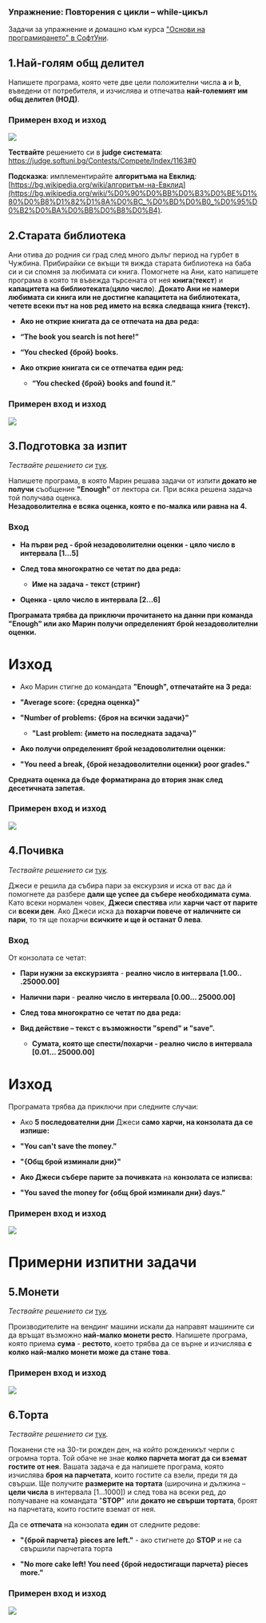 ### Упражнение: Повторения с цикли – while-цикъл

Задачи за упражнение и домашно към курса ["Основи на програмирането" в
СофтУни](https://softuni.bg/courses/programming-basics).

1.Най-голям общ делител
-----------------------

Напишете програма, която чете две цели положителни числа **a** и **b**, въведени
от потребителя, и изчислява и отпечатва **най-големият им общ делител (НОД)**.

### Примерен вход и изход

![](media/190ee009190cdc2b82a3e8d662953380.png)

**Тествайте** решението си в **judge системата**:
<https://judge.softuni.bg/Contests/Compete/Index/1163#0>

**Подсказка**: имплементирайте **алгоритъма на Евклид**:
[https://bg.wikipedia.org/wiki/алгоритъм-на-Евклид](https://bg.wikipedia.org/wiki/%D0%90%D0%BB%D0%B3%D0%BE%D1%80%D0%B8%D1%82%D1%8A%D0%BC_%D0%BD%D0%B0_%D0%95%D0%B2%D0%BA%D0%BB%D0%B8%D0%B4).

2.Старата библиотека
--------------------

Ани отива до родния си град след много дълъг период на гурбет в Чужбина.
Прибирайки се вкъщи тя вижда старата библиотека на баба си и си спомня за
любимата си книга. Помогнете на Ани, като напишете програма в която тя въвежда
търсената от нея **книга**(**текст**) и **капацитета на библиотеката**(**цяло
число**). **Докато Ани не намери любимата си книга или не достигне капацитета на
библиотеката, четете всеки път на нов ред името на всяка следваща книга
(текст).**

-   **Ако не открие книгата да се отпечата на два реда:**

-   **“The book you search is not here!”**

-   **“You checked {брой} books.**

-   **Ако открие книгата си се отпечатва един ред:**

    -   **“You checked {брой} books and found it.”**

### Примерен вход и изход

![](media/d9e25a7d95567bd219fe51bfe2408b3d.png)

3.Подготовка за изпит
---------------------

*Тествайте решението си*
[тук](https://judge.softuni.bg/Contests/Compete/Index/1163#2)*.*

Напишете програма, в която Марин решава задачи от изпити **докато не получи**
съобщение **"Enough"** от лектора си. При всяка решена задача той получава
оценка.  
**Незадоволителна е всяка оценка, която е по-малка или равна на 4.**

### Вход

-   **На първи ред - брой незадоволителни оценки - цяло число в интервала
    [1…5]**

-   **След това многократно се четат по два реда:**

    -   **Име на задача - текст (стринг)**

-   **Оценка - цяло число в интервала [2…6]**

**Програмата трябва да приключи прочитането на данни при команда "Enough" или
ако Марин получи определеният брой незадоволителни оценки.**

Изход
=====

-   Ако Марин стигне до командата **"Enough", отпечатайте на 3 реда:**

-   **"Average score: {средна оценка}"**

-   **"Number of problems: {броя на всички задачи}"**

    -   **"Last problem: {името на последната задача}"**

-   **Ако получи определеният брой незадоволителни оценки:**

-   **"You need a break, {брой незадоволителни оценки} poor grades."**

**Средната оценка да бъде форматирана до втория знак след десетичната запетая.**

### Примерен вход и изход

![](media/2a4f11bfe2053334babf08b257fc13f6.png)

4.Почивка
---------

*Тествайте решението си*
[тук](https://judge.softuni.bg/Contests/Compete/Index/1163#3)*.*

Джеси е решила да събира пари за екскурзия и иска от вас да ѝ помогнете да
разбере **дали ще успее да събере необходимата сума**. Като всеки нормален
човек, **Джеси спестява** или **харчи част от парите** си **всеки ден**. Ако
Джеси иска да **похарчи повече от наличните си пари**, то тя ще похарчи
**всичките и ще ѝ останат 0 лева**.

### Вход

От конзолата се четат:

-   **Пари нужни за екскурзията** - **реално число в интервала [1.00..
    .25000.00]**

-   **Налични пари** - **реално число в интервала [0.00... 25000.00]**

-   **След това многократно се четат по два реда:**

-   **Вид действие – текст с възможности "spend" и "save".**

    -   **Сумата, която ще спести/похарчи - реално число в интервала [0.01…
        25000.00]**

Изход
=====

Програмата трябва да приключи при следните случаи:

-   Ако **5 последователни дни** Джеси **само харчи, на конзолата да се
    изпише:**

-   **"You can't save the money."**

-   **"{Общ брой изминали дни}"**

-   **Ако Джеси събере парите за почивката** на **конзолата се изписва:**

-   **"You saved the money for {общ брой изминали дни} days."**

### Примерен вход и изход

![](media/90b79a7975cbf56db32b3e2fe2b72889.png)

Примерни изпитни задачи
=======================

5.Монети
--------

*Тествайте решението си*
[тук](https://judge.softuni.bg/Contests/Compete/Index/1163#4)*.*

Производителите на вендинг машини искали да направят машините си да връщат
възможно **най-малко монети ресто**. Напишете програма, която приема **сума** -
**рестото**, което трябва да се върне и изчислява **с колко най-малко монети
може да стане това**.

### Примерен вход и изход

![](media/6e14829f51647a0f41a48aaef13fd036.png)

6.Торта
-------

*Тествайте решението си*
[тук](https://judge.softuni.bg/Contests/Compete/Index/1163#5)*.*

Поканени сте на 30-ти рожден ден, на който рожденикът черпи с огромна торта. Той
обаче не знае **колко парчета могат да си вземат гостите от нея**. Вашата задача
е да напишете програма, която изчислява **броя на парчетата**, които гостите са
взели, преди тя да свърши. Ще получите **размерите на тортата** (широчина и
дължина – **цели числа** в интервала [1...1000]) и след това на всеки ред, до
получаване на командата "**STOP**" или **докато не свърши тортата**, броят на
парчетата, които гостите вземат от нея.

Да се **отпечата** на конзолата **един** от следните редове:

-   **"{брой парчета} pieces are left."** - ако стигнете до **STOP** и не са
    свършили парчетата торта

-   **"No more cake left! You need {брой недостигащи парчета} pieces more."**

### Примерен вход и изход

![](media/11f93b7e1913485ac059d02a0e80f28c.png)
